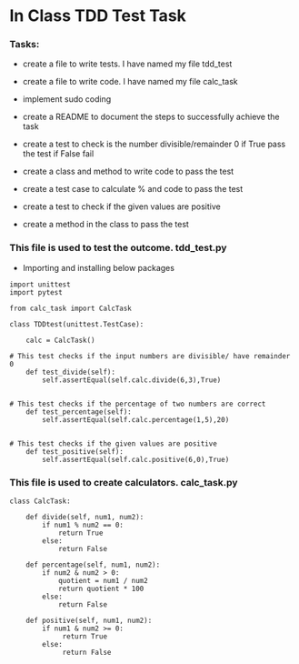 # In Class TDD Test Task
### Tasks:
- create a file to write tests. I have named my file tdd_test
- create a file to write code. I have named my file calc_task
- implement sudo coding
- create a README to document the steps to successfully achieve the task

- create a test to check is the number divisible/remainder 0 if True pass the test if False fail
- create a class and method to write code to pass the test
- create a test case to calculate % and code to pass the test
- create a test to check if the given values are positive 
- create a method in the class to pass the test

### This file is used to test the outcome. tdd_test.py
- Importing and installing below packages

```
import unittest
import pytest

from calc_task import CalcTask

class TDDtest(unittest.TestCase):

    calc = CalcTask()

# This test checks if the input numbers are divisible/ have remainder 0
    def test_divide(self):
        self.assertEqual(self.calc.divide(6,3),True)


# This test checks if the percentage of two numbers are correct
    def test_percentage(self):
        self.assertEqual(self.calc.percentage(1,5),20)


# This test checks if the given values are positive
    def test_positive(self):
        self.assertEqual(self.calc.positive(6,0),True)
```

### This file is used to create calculators. calc_task.py
```
class CalcTask:

    def divide(self, num1, num2):
        if num1 % num2 == 0:
            return True
        else:
            return False

    def percentage(self, num1, num2):
        if num2 & num2 > 0:
            quotient = num1 / num2
            return quotient * 100
        else:
            return False

    def positive(self, num1, num2):
        if num1 & num2 >= 0:
             return True
        else:
             return False
```


